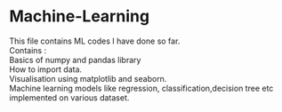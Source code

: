 # Machine-Learning
This file contains ML codes I have done so far.</br>
Contains :</br>
  Basics of numpy and pandas library </br>
  How to import data.</br>
  Visualisation using matplotlib and seaborn.</br>
  Machine learning models like regression, classification,decision tree etc implemented on various dataset.</br>
